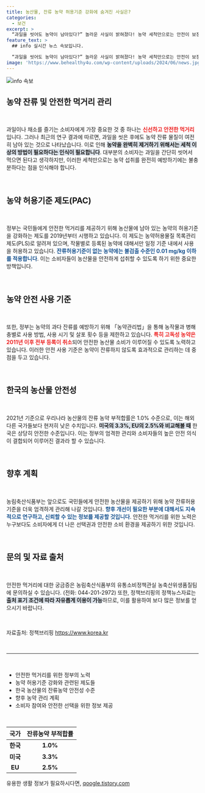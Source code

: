 ```yaml
---
title: 농산물, 잔류 농약 허용기준 강화에 숨겨진 사실은?
categories:
  - 보건
excerpt: >
  “과일을 씻어도 농약이 남아있다?” 놀라운 사실이 밝혀졌다! 농약 세척만으로는 안전이 보장되지 않으며, 한국의 농산물 농약 잔류 기준은 더욱 엄격하게 관리되고 있다는 소식. 클릭해서 자세히 알아보세요!
feature_text: >
  ## info 실시간 뉴스 속보입니다.

  “과일을 씻어도 농약이 남아있다?” 놀라운 사실이 밝혀졌다! 농약 세척만으로는 안전이 보장되지 않으며, 한국의 농산물 농약 잔류 기준은 더욱 엄격하게 관리되고 있다는 소식. 클릭해서 자세히 알아보세요!
image: 'https://www.behealthy4u.com/wp-content/uploads/2024/06/news.jpg'
---
```


<p><img src="https://www.behealthy4u.com/wp-content/uploads/2024/06/news.jpg" alt="info 속보" /></p>

<h2 data-ke-size="size26">농약 잔류 및 안전한 먹거리 관리</h2>

<p data-ke-size="size16">&nbsp;</p>

<p>과일이나 채소를 즐기는 소비자에게 가장 중요한 것 중 하나는 <b><span style="color: #ee2323;">신선하고 안전한 먹거리</span></b>입니다. 그러나 최근의 연구 결과에 따르면, 과일을 씻은 후에도 농약 잔류 물질이 여전히 남아 있는 것으로 나타났습니다. 이로 인해 <b><span style="background-color: #21538527;">농약을 완벽히 제거하기 위해서는 세척 이상의 방법이 필요하다는 인식이 필요합니다</span></b>. 대부분의 소비자는 과일을 간단히 씻어서 먹으면 된다고 생각하지만, 이러한 세척만으로는 농약 섭취를 완전히 예방하기에는 불충분하다는 점을 인식해야 합니다.</p>

<p data-ke-size="size16">&nbsp;</p>

<h2 data-ke-size="size26">농약 허용기준 제도(PAC)</h2>

<p data-ke-size="size16">&nbsp;</p>

<p>정부는 국민들에게 안전한 먹거리를 제공하기 위해 농산물에 남아 있는 농약의 허용기준을 강화하는 제도를 2019년부터 시행하고 있습니다. 이 제도는 농약허용물질 목록관리제도(PLS)로 알려져 있으며, 작물별로 등록된 농약에 대해서만 일정 기준 내에서 사용을 허용하고 있습니다. <b><span style="color: #1a5490;">잔류허용기준이 없는 농약에는 불검출 수준인 0.01 mg/kg 이하를 적용합니다</span></b>. 이는 소비자들이 농산물을 안전하게 섭취할 수 있도록 하기 위한 중요한 방책입니다.</p>

<p data-ke-size="size16">&nbsp;</p>

<h2 data-ke-size="size26">농약 안전 사용 기준</h2>

<p data-ke-size="size16">&nbsp;</p>

<p>또한, 정부는 농약의 과다 잔류를 예방하기 위해 「농약관리법」을 통해 농작물과 병해충별로 사용 방법, 사용 시기 및 살포 횟수 등을 제한하고 있습니다. <b><span style="color: #ee2323;">특히 고독성 농약은 2011년 이후 전부 등록이 취소</span></b>되어 안전한 농산물 소비가 이루어질 수 있도록 노력하고 있습니다. 이러한 안전 사용 기준은 농약이 잔류하지 않도록 효과적으로 관리하는 데 중점을 두고 있습니다.</p>

<p data-ke-size="size16">&nbsp;</p>

<h2 data-ke-size="size26">한국의 농산물 안전성</h2>

<p data-ke-size="size16">&nbsp;</p>

<p>2021년 기준으로 우리나라 농산물의 잔류 농약 부적합률은 1.0% 수준으로, 이는 해외 다른 국가들보다 현저히 낮은 수치입니다. <b><span style="background-color: #21538527;">미국의 3.3%, EU의 2.5%와 비교해볼 때</span></b> 한국은 상당히 안전한 수준입니다. 이는 정부의 엄격한 관리와 소비자들의 높은 안전 의식이 결합되어 이루어진 결과라 할 수 있습니다.</p>

<p data-ke-size="size16">&nbsp;</p>

<h2 data-ke-size="size26">향후 계획</h2>

<p data-ke-size="size16">&nbsp;</p>

<p>농림축산식품부는 앞으로도 국민들에게 안전한 농산물을 제공하기 위해 농약 잔류허용기준을 더욱 엄격하게 관리해 나갈 것입니다. <b><span style="color: #1a5490;">향후 개선이 필요한 부분에 대해서도 지속적으로 연구하고, 신뢰할 수 있는 정보를 제공할 것입니다</span></b>. 안전한 먹거리를 위한 노력은 누구보다도 소비자에게 더 나은 선택권과 안전한 소비 환경을 제공하기 위한 것입니다.</p>

<p data-ke-size="size16">&nbsp;</p>

<h2 data-ke-size="size26">문의 및 자료 출처</h2>

<p data-ke-size="size16">&nbsp;</p>

<p>안전한 먹거리에 대한 궁금증은 농림축산식품부의 유통소비정책관실 농축산위생품질팀에 문의하실 수 있습니다. (전화: 044-201-2972) 또한, 정책브리핑의 정책뉴스자료는 <b><span style="background-color: #21538527;">출처 표기 조건에 따라 자유롭게 이용이 가능</span></b>하므로, 이를 활용하여 보다 많은 정보를 얻으시기 바랍니다. <p data-ke-size="size16">&nbsp;</p> <p data-ke-size="size16">자료출처: 정책브리핑 <a href="https://https://www.korea.kr">https://www.korea.kr</a></p></p>

<p data-ke-size="size16">&nbsp;</p>

<hr />

<p data-ke-size="size16">&nbsp;</p>

<ul>
    <li>안전한 먹거리를 위한 정부의 노력</li>
    <li>농약 허용기준 강화와 관련된 제도들</li>
    <li>한국 농산물의 잔류농약 안전성 수준</li>
    <li>향후 농약 관리 계획</li>
    <li>소비자 참여와 안전한 선택을 위한 정보 제공</li>
</ul>

<p data-ke-size="size16">&nbsp;</p>

<table>
    <thead>
        <tr>
            <th style="text-align: center;">국가</th>
            <th style="text-align: center;">잔류농약 부적합률</th>
        </tr>
    </thead>
    <tbody>
        <tr>
            <td style="text-align: center; height: 17px;"><b>한국</b></td>
            <td style="text-align: center; height: 17px;"><b>1.0%</b></td>
        </tr>
        <tr>
            <td style="text-align: center; height: 17px;"><b>미국</b></td>
            <td style="text-align: center; height: 17px;"><b>3.3%</b></td>
        </tr>
        <tr>
            <td style="text-align: center; height: 17px;"><b>EU</b></td>
            <td style="text-align: center; height: 17px;"><b>2.5%</b></td>
        </tr>
    </tbody>
</table>
유용한 생활 정보가 필요하시다면, <a href="https://qoogle.tistory.com" rel="dofollow">qoogle.tistory.com</a>


